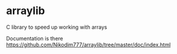 # arraylib
 C library to speed up working with arrays
 
 Documentation is there https://github.com/Nikodim777/arraylib/tree/master/doc/index.html

